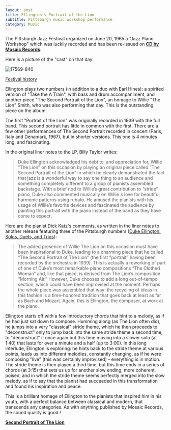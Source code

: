 ```yaml
---
layout: post
title: Ellington’s Portrait of the Lion
subtitle: Pittsburgh music workshop performance
category: Music
---
```


The Pittsburgh Jazz Festival organized on June 20, 1965 a "Jazz Piano Workshop" which was luckily recorded and has been re-issued on **[CD by Mosaic Records](https://www.discogs.com/Various-The-Jazz-Piano/release/5260834)**. 

Here is a picture of the "cast" on that day:

 
![17569-840](https://user-images.githubusercontent.com/33669641/166096602-4e430130-e591-41ea-8a66-b66de5f78e6b.jpg)

[Festival history](https://sites.google.com/site/pittsburghmusichistory/music-festivals/pittsburgh-jazz-festival) 




Ellington plays two numbers (in addition to a duo with Earl Hines): a spirited version of "Take the A Train", with bass and drum accompaniment, and another piece "The Second Portrait of the Lion", an homage to Willie "The Lion" Smith, who was also performing that day. This is the outstanding piece on the album.

 

The first "Portrait of the Lion" was originally recorded in 1939 with the full band. This second portrait has little in common with the first. There are a few other performances of The Second Portrait recorded in concert (Paris, Italy and Denamark, 1967), but in shorter versions. This one is 4 minutes long, and fascinating. 

In the original liner notes to the LP, Billy Taylor writes:

>Duke Ellington acknowledged his debt to, and appreciation for, Willie ”The Lion” on this occasion by playing an original piece called ”The Second Portrait of the Lion” in which he clearly demonstrated the fact that jazz is a wonderful way to say one thing to an audience and something completely different to a group of pianists assembled backstage. With a brief nod to Willie’s great contribution to “stride” piano, Duke also commented musically on Willie´s love for beautiful harmonic patterns using rubato. He amused the pianists with his usage of Willie’s favorite devices and fascinated the audience by painting this portrait with the piano instead of the band as they have come to expect.

Here are the pianist Dick Katz's comments, as written in the liner notes to another release featuring three of the Pittsburgh numbers ([Duke Ellington: Solos, Duets, and Trios](https://archive.org/details/cd_duke-ellington-solos-duets-and-trios_duke-ellington)):

>The added presence of Willie The Lion on this occasion must have  been inspirational to Duke, leading to a charming piece that he called  “The Second Portrait of The Lion” (the first “portrait” having been  recorded by the orchestra in 1939). This is actually a reworking of part  of one of Duke’s most remarkable piano compositions “The Clothed  Woman” and, like that piece, is derived from The Lion’s composition  “Morning Air.” However, Duke chooses to add a long out-of-tempo  section, which could have been improvised at the moment. Perhaps the  whole piece was assembled that way: the recycling of ideas in this  fashion is a time-honored tradition that goes back at least as far as Bach  and Mozart. Again, this is Ellington, the composer, at work at the piano. 

Ellington starts off with a few introductory chords that hint to a melody, as if he had just sat down to compose. Humming along (as The Lion often did), he jumps into a very "classical" stride theme, which he then proceeds to "deconstruct" only to jump back into the same stride theme a second time, to "deconstruct" it once again but this time moving into a slower solo (at 1:40) that lasts for over a minute and a half (up to 3:00). In this long interlude, Ellington is exploring: he hints back to the stride theme at various points, leads us into different melodies, constantly changing, as if he were composing "live" (this was certainly improvised) - everything is in motion. The stride theme is then played a third time, but this time ends in a series of chords (at 3:15) that sets us up for another slow ending, more coherent, poised, and in which the stride theme seems perfectly merged into the slow melody, as if to say that the pianist had succeeded in this transformation and found his inspiration and peace.

 
This is a brilliant homage of Ellington to the pianists that inspired him in his youth, with a perfect balance between classical and modern, that transcends any categories. As with anything published by Mosaic Records, the sound quality is good !

 
**[Second Portrait of The Lion](https://www.youtube.com/watch?v=NUrNEwEY6wk&t=1s)**
